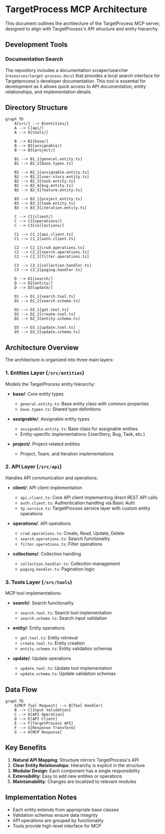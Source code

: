 # TargetProcess MCP Architecture

This document outlines the architecture of the TargetProcess MCP server, designed to align with TargetProcess's API structure and entity hierarchy.

## Development Tools

### Documentation Search
The repository includes a documentation scraper/searcher (`resources/target-process-docs`) that provides a local search interface for Targetprocess's developer documentation. This tool is essential for development as it allows quick access to API documentation, entity relationships, and implementation details.

## Directory Structure

```mermaid
graph TD
    A[src/] --> B[entities/]
    A --> C[api/]
    A --> D[tools/]
    
    B --> B1[base/]
    B --> B2[assignable/]
    B --> B3[project/]
    
    B1 --> B1_1[general.entity.ts]
    B1 --> B1_2[base.types.ts]
    
    B2 --> B2_1[assignable.entity.ts]
    B2 --> B2_2[user-story.entity.ts]
    B2 --> B2_3[task.entity.ts]
    B2 --> B2_4[bug.entity.ts]
    B2 --> B2_5[feature.entity.ts]
    
    B3 --> B3_1[project.entity.ts]
    B3 --> B3_2[team.entity.ts]
    B3 --> B3_3[iteration.entity.ts]
    
    C --> C1[client/]
    C --> C2[operations/]
    C --> C3[collections/]
    
    C1 --> C1_1[api.client.ts]
    C1 --> C1_2[auth.client.ts]
    
    C2 --> C2_1[crud.operations.ts]
    C2 --> C2_2[search.operations.ts]
    C2 --> C2_3[filter.operations.ts]
    
    C3 --> C3_1[collection.handler.ts]
    C3 --> C3_2[paging.handler.ts]
    
    D --> D1[search/]
    D --> D2[entity/]
    D --> D3[update/]
    
    D1 --> D1_1[search.tool.ts]
    D1 --> D1_2[search.schema.ts]
    
    D2 --> D2_1[get.tool.ts]
    D2 --> D2_2[create.tool.ts]
    D2 --> D2_3[entity.schema.ts]
    
    D3 --> D3_1[update.tool.ts]
    D3 --> D3_2[update.schema.ts]
```

## Architecture Overview

The architecture is organized into three main layers:

### 1. Entities Layer (`/src/entities`)

Models the TargetProcess entity hierarchy:

- **base/**: Core entity types
  - `general.entity.ts`: Base entity class with common properties
  - `base.types.ts`: Shared type definitions

- **assignable/**: Assignable entity types
  - `assignable.entity.ts`: Base class for assignable entities
  - Entity-specific implementations (UserStory, Bug, Task, etc.)

- **project/**: Project-related entities
  - Project, Team, and Iteration implementations

### 2. API Layer (`/src/api`)

Handles API communication and operations:

- **client/**: API client implementation
  - `api.client.ts`: Core API client implementing direct REST API calls
  - `auth.client.ts`: Authentication handling via Basic Auth
  - `tp.service.ts`: TargetProcess service layer with custom entity operations

- **operations/**: API operations
  - `crud.operations.ts`: Create, Read, Update, Delete
  - `search.operations.ts`: Search functionality
  - `filter.operations.ts`: Filter operations

- **collections/**: Collection handling
  - `collection.handler.ts`: Collection management
  - `paging.handler.ts`: Pagination logic

### 3. Tools Layer (`/src/tools`)

MCP tool implementations:

- **search/**: Search functionality
  - `search.tool.ts`: Search tool implementation
  - `search.schema.ts`: Search input validation

- **entity/**: Entity operations
  - `get.tool.ts`: Entity retrieval
  - `create.tool.ts`: Entity creation
  - `entity.schema.ts`: Entity validation schemas

- **update/**: Update operations
  - `update.tool.ts`: Update tool implementation
  - `update.schema.ts`: Update validation schemas

## Data Flow

```mermaid
graph TD
    A[MCP Tool Request] --> B[Tool Handler]
    B --> C[Input Validation]
    C --> D[API Operation]
    D --> E[API Client]
    E --> F[TargetProcess API]
    F --> G[Response Transform]
    G --> H[MCP Response]
```

## Key Benefits

1. **Natural API Mapping**: Structure mirrors TargetProcess's API
2. **Clear Entity Relationships**: Hierarchy is explicit in the structure
3. **Modular Design**: Each component has a single responsibility
4. **Extensibility**: Easy to add new entities or operations
5. **Maintainability**: Changes are localized to relevant modules

## Implementation Notes

- Each entity extends from appropriate base classes
- Validation schemas ensure data integrity
- API operations are grouped by functionality
- Tools provide high-level interface for MCP
